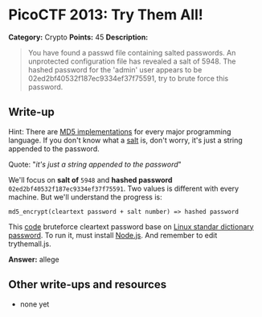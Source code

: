 # PicoCTF 2013: Try Them All!

**Category:** Crypto
**Points:** 45
**Description:**

> You have found a passwd file containing salted passwords. An unprotected configuration file has revealed a salt of 5948. The hashed password for the 'admin' user appears to be 02ed2bf40532f187ec9334ef37f75591, try to brute force this password.

## Write-up

Hint: There are [MD5 implementations](http://userpages.umbc.edu/~mabzug1/cs/md5/md5.html) for every major programming language. If you don't know what a [salt](http://en.wikipedia.org/wiki/Salt_%28cryptography%29) is, don't worry, it's just a string appended to the password.

Quote: "*it's just a string appended to the password*"

We'll focus on **salt of** `5948` and **hashed password** `02ed2bf40532f187ec9334ef37f75591`. Two values is different with every machine. But we'll understand the progress is:

```md5_encrypt(cleartext password + salt number) => hashed password```

This [code](trythemall.js) bruteforce cleartext password base on [Linux standar dictionary password](cracklib-small.txt). To run it, must install [Node.js](http://nodejs.org/download/). And remember to edit trythemall.js.

**Answer:** allege

## Other write-ups and resources

* none yet